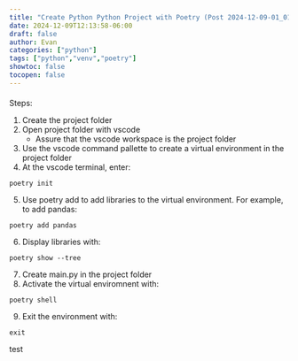```yaml
---
title: "Create Python Python Project with Poetry (Post 2024-12-09-01_01)"
date: 2024-12-09T12:13:58-06:00
draft: false
author: Evan
categories: ["python"]
tags: ["python","venv","poetry"]
showtoc: false
tocopen: false
---
```

####
Steps:
1. Create the project folder
2. Open project folder with vscode
   - Assure that the vscode workspace is the project folder
3. Use the vscode command pallette to create a virtual environment in the project folder
4. At the vscode terminal, enter:
```
poetry init
```
5. Use poetry add to add libraries to the virtual environment. For example, to add pandas:
```
poetry add pandas
```
6. Display libraries with:
```
poetry show --tree
```
7. Create main.py in the project folder
8. Activate the virtual enviromnent with:
```
poetry shell
```
9. Exit the environment with:
```
exit
```
test
